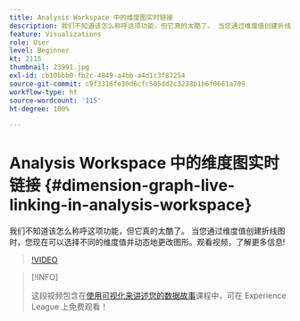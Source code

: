```yaml
---
title: Analysis Workspace 中的维度图实时链接
description: 我们不知道该怎么称呼这项功能，但它真的太酷了。 当您通过维度值创建折线图时，您现在可以选择不同的维度值并动态地更改图形。观看视频，了解更多信息!
feature: Visualizations
role: User
level: Beginner
kt: 2115
thumbnail: 23991.jpg
exl-id: cb10bbb0-fb2c-4849-a4bb-a4d1c3f87254
source-git-commit: c9f3316fe30d6cfc505dd2c3238b1b6f0661a709
workflow-type: ht
source-wordcount: '115'
ht-degree: 100%

---
```


# Analysis Workspace 中的维度图实时链接 {#dimension-graph-live-linking-in-analysis-workspace}

我们不知道该怎么称呼这项功能，但它真的太酷了。 当您通过维度值创建折线图时，您现在可以选择不同的维度值并动态地更改图形。观看视频，了解更多信息!

>[!VIDEO](https://video.tv.adobe.com/v/23991/?quality=12)

>[!INFO]
>
> 这段视频包含在[使用可视化来讲述您的数据故事](https://experienceleague.adobe.com/?recommended=Analytics-U-1-2021.1.visualizations)课程中，可在 Experience League 上免费观看！
